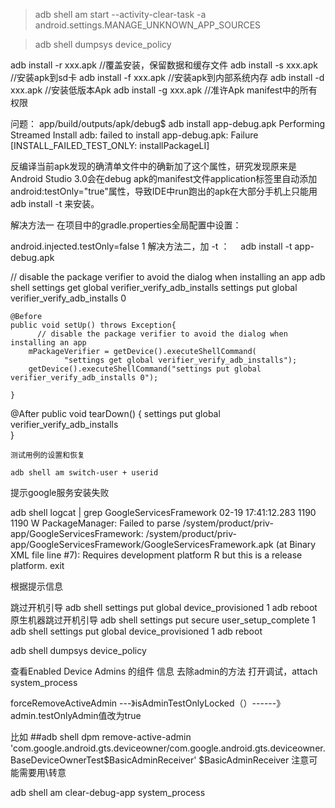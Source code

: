 


> adb shell am start --activity-clear-task -a android.settings.MANAGE_UNKNOWN_APP_SOURCES

> adb shell dumpsys device_policy


adb install -r xxx.apk //覆盖安装，保留数据和缓存文件
adb install -s xxx.apk //安装apk到sd卡
adb install -f xxx.apk //安装apk到内部系统内存
adb install -d xxx.apk //安装低版本Apk
adb install -g xxx.apk //准许Apk manifest中的所有权限


问题：
app/build/outputs/apk/debug$ adb install app-debug.apk
Performing Streamed Install
adb: failed to install app-debug.apk: Failure [INSTALL_FAILED_TEST_ONLY: installPackageLI]


反编译当前apk发现的确清单文件中的确新加了这个属性，研究发现原来是Android Studio 3.0会在debug apk的manifest文件application标签里自动添加 android:testOnly="true"属性，导致IDE中run跑出的apk在大部分手机上只能用adb install -t 来安装。

解决方法一
在项目中的gradle.properties全局配置中设置：

android.injected.testOnly=false
1
解决方法二，加 -t ：　
adb install -t app-debug.apk

 // disable the package verifier to avoid the dialog when installing an app
adb  shell settings get global verifier_verify_adb_installs
settings put global verifier_verify_adb_installs 0


    @Before
    public void setUp() throws Exception{
          // disable the package verifier to avoid the dialog when installing an app
        mPackageVerifier = getDevice().executeShellCommand(
                "settings get global verifier_verify_adb_installs");
        getDevice().executeShellCommand("settings put global verifier_verify_adb_installs 0");
        
    }
  @After
    public void tearDown() {
    settings put global verifier_verify_adb_installs  
    }
    
    测试用例的设置和恢复
    
    adb shell am switch-user + userid


提示google服务安装失败

adb shell logcat | grep GoogleServicesFramework
02-19 17:41:12.283  1190  1190 W PackageManager: Failed to parse /system/product/priv-app/GoogleServicesFramework: /system/product/priv-app/GoogleServicesFramework/GoogleServicesFramework.apk (at Binary XML file line #7): Requires development platform R but this is a release platform.
exit

根据提示信息



跳过开机引导
adb shell settings put global device_provisioned 1
adb reboot
原生机器跳过开机引导
adb shell settings put secure user_setup_complete 1
adb shell settings put global device_provisioned 1
adb reboot


adb shell dumpsys device_policy

查看Enabled Device Admins 的组件 信息
去除admin的方法
打开调试，attach system_process

forceRemoveActiveAdmin ---》isAdminTestOnlyLocked（）------》admin.testOnlyAdmin值改为true

比如 ##adb shell  dpm remove-active-admin  'com.google.android.gts.deviceowner/com.google.android.gts.deviceowner.BaseDeviceOwnerTest\$BasicAdminReceiver'
$BasicAdminReceiver 注意可能需要用\转意

adb shell am clear-debug-app    system_process


